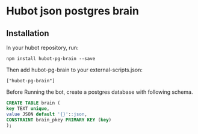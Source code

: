 # Hubot json postgres brain

## Installation

In your hubot repository, run:

```
npm install hubot-pg-brain --save
```

Then add hubot-pg-brain to your external-scripts.json:

```
["hubot-pg-brain"]
```

Before Running the bot, create a postgres database with following schema.

```SQL
CREATE TABLE brain (
key TEXT unique,
value JSON default '{}'::json, 
CONSTRAINT brain_pkey PRIMARY KEY (key)
);
```
